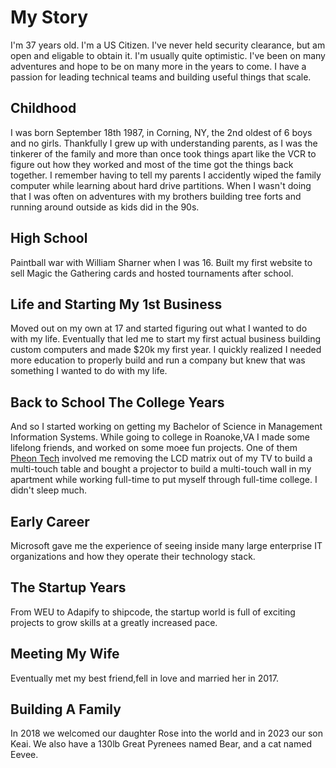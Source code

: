 # My Story
I'm 37 years old. I'm a US Citizen. I've never held security clearance, but am open and eligable to obtain it. I'm usually quite optimistic. I've been on many adventures and hope to be on many more in the years to come. I have a passion for leading technical teams and building useful things that scale.
## Childhood
I was born September 18th 1987, in Corning, NY, the 2nd oldest of 6 boys and no girls. Thankfully I grew up with understanding parents, as I was the tinkerer of the family and more than once took things apart like the VCR to figure out how they worked and most of the time got the things back together. I remember having to tell my parents I accidently wiped the family computer while learning about hard drive partitions. When I wasn't doing that I was often on adventures with my brothers building tree forts and running around outside as kids did in the 90s.

## High School
Paintball war with William Sharner when I was 16.
Built my first website to sell Magic the Gathering cards and hosted tournaments after school.

## Life and Starting My 1st Business
Moved out on my own at 17 and started figuring out what I wanted to do with my life. Eventually that led me to start my first actual business building custom computers and made $20k my first year. I quickly realized I needed more education to properly build and run a company but knew that was something I wanted to do with my life.

## Back to School The College Years
And so I started working on getting my Bachelor of Science in Management Information Systems.
While going to college in Roanoke,VA I made some lifelong friends, and worked on some moee fun projects. One of them [Pheon Tech](/pheon) involved me removing the LCD matrix out of my TV to build a multi-touch table and bought a projector to build a multi-touch wall in my apartment while working full-time to put myself through full-time college. I didn't sleep much.

## Early Career
Microsoft gave me the experience of seeing inside many large enterprise IT organizations and how they operate their technology stack.

## The Startup Years
From WEU to Adapify to shipcode, the startup world is full of exciting projects to grow skills at a greatly increased pace.

## Meeting My Wife
Eventually met my best friend,fell in love and married her in 2017.

## Building A Family
In 2018 we welcomed our daughter Rose into the world and in 2023 our son Keai. We also have a 130lb Great Pyrenees named Bear, and a cat named Eevee.